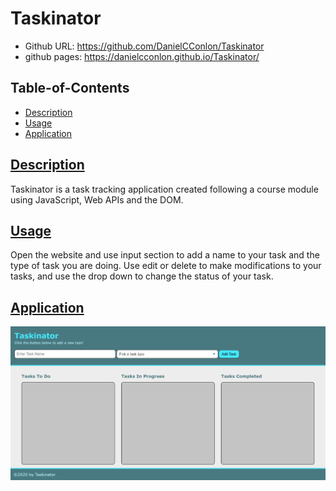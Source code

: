 # Taskinator

- Github URL: https://github.com/DanielCConlon/Taskinator
- github pages: https://danielcconlon.github.io/Taskinator/

## Table-of-Contents

- [Description](#description)
- [Usage](#usage)
- [Application](#application)

## [Description](#description)

Taskinator is a task tracking application created following a course module using JavaScript, Web APIs and the DOM.

## [Usage](#table-of-contents)

Open the website and use input section to add a name to your task and the type of task you are doing. Use edit or delete to make modifications to your tasks, and use the drop down to change the status of your task.

## [Application](#table-of-contents)

![Website image](./assets/images/Capture.PNG)
